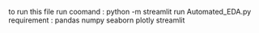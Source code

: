 to run this file 
run coomand : python -m streamlit run Automated_EDA.py
requirement :
pandas 
numpy 
seaborn
plotly 
streamlit 

